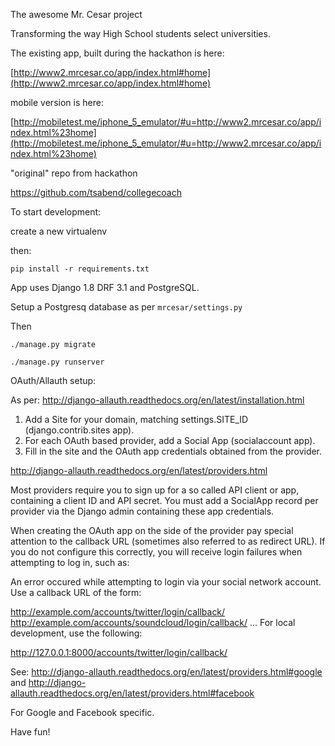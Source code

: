 The awesome Mr. Cesar project

Transforming the way High School students select universities.

The existing app, built during the hackathon is here:

[http://www2.mrcesar.co/app/index.html#home](http://www2.mrcesar.co/app/index.html#home)

mobile version is here:

[http://mobiletest.me/iphone_5_emulator/#u=http://www2.mrcesar.co/app/index.html%23home](http://mobiletest.me/iphone_5_emulator/#u=http://www2.mrcesar.co/app/index.html%23home)

"original" repo from hackathon

https://github.com/tsabend/collegecoach

To start development:

create a new virtualenv

then:

```
pip install -r requirements.txt
```

App uses Django 1.8 DRF 3.1 and PostgreSQL.

Setup a Postgresq database as per `mrcesar/settings.py`

Then

```
./manage.py migrate
```

```
./manage.py runserver
```

OAuth/Allauth setup:

As per: http://django-allauth.readthedocs.org/en/latest/installation.html

1) Add a Site for your domain, matching settings.SITE_ID (django.contrib.sites app).
2) For each OAuth based provider, add a Social App (socialaccount app).
3) Fill in the site and the OAuth app credentials obtained from the provider.

http://django-allauth.readthedocs.org/en/latest/providers.html

Most providers require you to sign up for a so called API client or app, containing a client ID and API secret. You must add a SocialApp record per provider via the Django admin containing these app credentials.

When creating the OAuth app on the side of the provider pay special attention to the callback URL (sometimes also referred to as redirect URL). If you do not configure this correctly, you will receive login failures when attempting to log in, such as:

An error occured while attempting to login via your social network account.
Use a callback URL of the form:

http://example.com/accounts/twitter/login/callback/
http://example.com/accounts/soundcloud/login/callback/
...
For local development, use the following:

http://127.0.0.1:8000/accounts/twitter/login/callback/

See:
    http://django-allauth.readthedocs.org/en/latest/providers.html#google
    and
    http://django-allauth.readthedocs.org/en/latest/providers.html#facebook

For Google and Facebook specific.


Have fun!

